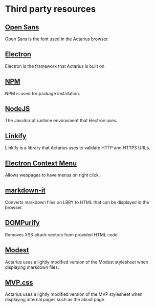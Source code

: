 # Third party resources
## [Open Sans](https://www.opensans.com/)
Open Sans is the font used in the Actarius browser.
## [Electron](https://github.com/electron/electron)
Electron is the framework that Actarius is built on.
## [NPM](https://www.npmjs.com/)
NPM is used for package installation.
## [NodeJS](https://nodejs.org/)
The JavaScript runtime environment that Electron uses.  
## [Linkify](https://github.com/Hypercontext/linkifyjs)
Linkify is a library that Actarius uses to validate HTTP and HTTPS URLs.
## [Electron Context Menu](https://github.com/sindresorhus/electron-context-menu)
Allows webpages to have menus on right click.
## [markdown-it](https://github.com/markedjs/marked)
Converts markdown files on LBRY to HTML that can be displayed in the browser.
## [DOMPurify](https://github.com/cure53/DOMPurify)
Removes XSS attack vectors from provided HTML code.
## [Modest](https://github.com/markdowncss/modest)
Actarius uses a lightly modified version of the Modest stylesheet when displaying markdown files.
## [MVP.css](https://andybrewer.github.io/mvp/)
Actarius uses a lightly modified version of the MVP stylesheet when displaying internal pages such as the about page.
